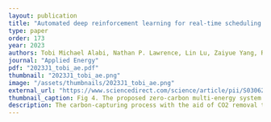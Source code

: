```yaml
---
layout: publication
title: "Automated deep reinforcement learning for real-time scheduling strategy of multi-energy system integrated with post-carbon and direct-air carbon captured system"
type: paper
order: 173
year: 2023
authors: Tobi Michael Alabi, Nathan P. Lawrence, Lin Lu, Zaiyue Yang, R. Bhushan Gopaluni
journal: "Applied Energy"
pdf: "2023J1_tobi_ae.pdf"
thumbnail: "2023J1_tobi_ae.png"
image: "/assets/thumbnails/2023J1_tobi_ae.png"
external_url: "https://www.sciencedirect.com/science/article/pii/S0306261922018906"
thumbnail_caption: Fig 4. The proposed zero-carbon multi-energy system (ZCMES) with a post-carbon and direct-air carbon capture system.
description: The carbon-capturing process with the aid of CO2 removal technology (CDRT) has been recognised as an alternative and a prominent approach to deep decarbonisation. However, the main hindrance is the enormous energy demand and the economic implication of CDRT if not effectively managed. Hence, a novel deep reinforcement learning agent (DRL), integrated with an automated hyperparameter selection feature, is proposed in this study for the real-time scheduling of a multi-energy system (MES) coupled with CDRT. Post-carbon capture systems (PCCS) and direct-air capture systems (DACS) are considered CDRT. Various possible configurations are evaluated using real-time multi-energy data of a district in Arizona, the United States, and CDRT parameters from manufacturers' catalogues and pilot project documentation. The simulation results validate that an optimised soft-actor critic (SAC) DRL algorithm outperformed the Twin-delayed deep deterministic policy gradient (TD3) algorithm due to its maximum entropy feature. We then trained four (4) SAC DRL agents, equivalent to the number of considered case studies, using optimised hyperparameter values and deployed them in real time for evaluation. The results show that the proposed DRL agent can meet the prosumers' multi-energy demand and schedule the CDRT energy demand economically without specified constraints violation. Also, the proposed DRL agent outperformed rule-based scheduling by 23.65%. However, the configuration with PCCS and solid-sorbent DACS is considered the most suitable configuration with a high CO2 captured-released ratio (CCRR) of 38.54, low CO2 released indicator (CRI) value of 2.53, and a 36.5% reduction in CDR cost due to waste heat utilisation and high absorption capacity of the selected sorbent. However, the adoption of CDRT is not economically viable at the current carbon price. Finally, we showed that CDRT would be attractive at a carbon price of 400-450USD/ton with the provision of tax incentives by the policymakers.
---
```


